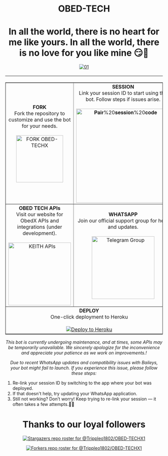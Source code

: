 <h1 align="center">OBED-TECH</h1>

<h1 align="center">In all the world, there is no heart for me like yours. In all the world, there is no love for you like mine 😏🙏</h1>

<div style="text-align: center;">
  <a href="https://ibb.co/N6NMDtn">
    <img src="https://files.catbox.moe/3uw21y.jpg" alt="01" border="0"></a>
  <hr style="margin-top: 20px; margin-bottom: 20px;">
</div>

<table align="center" cellpadding="10" border="1">
  <tr>
    <td align="center">
      <b>FORK</b><br>
      Fork the repository to customize and use the bot for your needs.
      <br><br>
      <a href="https://github.com/Trippleo1802/OBED-TECHX1/fork">
        <img src="https://img.shields.io/badge/FORK-purple" alt="FORK OBED-TECHX" width="150">
      </a>
    </td>
    <td align="center">
      <b>SESSION</b><br>
      Link your session ID to start using the bot. Follow steps if issues arise.
      <br><br>
      <a href="https://paircodetechx.onrender.com/">
        <img src="https://img.shields.io/badge/Pair%20session%20code-white" alt="𝐏𝐚𝐢𝐫%20𝐬𝐞𝐬𝐬𝐢𝐨𝐧%20𝐜𝐨𝐝𝐞" width="300">
      </a>
    </td>
  </tr>
  <tr>
    <td align="center">
      <b>OBED TECH APIs</b><br>
      Visit our website for ObedX APIs and integrations (under development).
      <br><br>
      <a href="https://apis-keith.vercel.app/">
        <img src="https://img.shields.io/badge/KEITH%20APIs-000000?style=for-the-badge&logo=vercel&logoColor=white" alt="KEITH APIs" width="200">
      </a>
    </td>
    <td align="center">
      <b>WHATSAPP</b><br>
      Join our official support group for help and updates.
      <br><br>
      <a href="https://whatsapp.com/channel/0029Vb46YKVGehEEbFN3jH3I">
        <img src="https://img.shields.io/badge/Support%20Group-0088cc?style=for-the-badge&logo=telegram&logoColor=white" alt="Telegram Group" width="200">
      </a>
    </td>
  </tr>
  <tr>
    <td colspan="2" align="center">
      <b>DEPLOY</b><br>
      One-click deployment to Heroku
      <br><br>
      <a href="https://dashboard.heroku.com/new?template=https://github.com/Trippleo1802/OBED-TECHX1">
        <img src="https://www.herokucdn.com/deploy/button.svg" alt="Deploy to Heroku">
      </a>
    </td>
  </tr>
</table>

<p align="center">
  <i>This bot is currently undergoing maintenance, and at times, some APIs may be temporarily unavailable. We sincerely apologize for the inconvenience and appreciate your patience as we work on improvements.!</i>
</p>

<p align="center">
  <i>Due to recent WhatsApp updates and compatibility issues with Baileys, your bot might fail to launch. If you experience this issue, please follow these steps:</i>
</p>

<ol>
  <li>Re-link your session ID by switching to the app where your bot was deployed.</li>
  <li>If that doesn't help, try updating your WhatsApp application.</li>
  <li>Still not working? Don’t worry! Keep trying to re-link your session — it often takes a few attempts.🙏🙏</li>
</ol>

<h1 align="center">Thanks to our loyal followers</h1>

<p align="center">
  <a href="https://github.com/Trippleo1802/OBED-TECHX1/stargazers">
    <img src="https://reporoster.com/stars/dark/Trippleo1802/OBED-TECHX1" alt="Stargazers repo roster for @Trippleo1802/OBED-TECHX1">
  </a>
</p>

<p align="center">
  <a href="https://github.com/Trippleo1802/OBED-TECHX1/network/members">
    <img src="https://reporoster.com/stars/dark/Trippleo1802/OBED-TECHX1" alt="Forkers repo roster for @Trippleo1802/OBED-TECHX1">
  </a>
</p>

